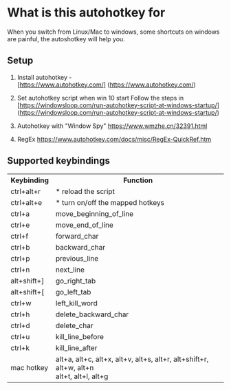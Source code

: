 # What is this autohotkey for
When you switch from Linux/Mac to windows, some shortcuts on windows are
painful, the autoshotkey will help you.

## Setup
1. Install autohotkey - <br>
[https://www.autohotkey.com/] (https://www.autohotkey.com/)

2. Set autohotkey script when win 10 start
Follow the steps in [https://windowsloop.com/run-autohotkey-script-at-windows-startup/] (https://windowsloop.com/run-autohotkey-script-at-windows-startup/)

3. Autohotkey with "Window Spy"
https://www.wmzhe.cn/32391.html

4. RegEx
https://www.autohotkey.com/docs/misc/RegEx-QuickRef.htm

## Supported keybindings
<table>
<tr>
<th>Keybinding</th>
<th>Function</th>
</tr>
<tr>
<td>ctrl+alt+r</td>
<td>* reload the script</td>
</tr>
<tr>
<td>ctrl+alt+e</td>
<td>* turn on/off the mapped hotkeys</td>
</tr>

<tr>
<td>ctrl+a</td>
<td>move_beginning_of_line</td>
</tr>
<tr>
<td>ctrl+e</td>
<td>move_end_of_line</td>
</tr>

<tr> 
<td>ctrl+f</td>
<td>forward_char</td>
</tr>
<tr>
<td>ctrl+b</td>
<td>backward_char</td>
</tr>

<tr>
<td>ctrl+p</td>
<td>previous_line</td>
</tr>
<tr>
<td>ctrl+n</td>
<td>next_line</td>
</tr>

<tr>
<td>alt+shift+]</td>
<td>go_right_tab</td>
</tr>
<tr>
<td>alt+shift+[</td>
<td>go_left_tab</td>
</tr>

<tr>
<td>ctrl+w</td>
<td>left_kill_word</td>
</tr>
<tr>
<td>ctrl+h</td>
<td>delete_backward_char</td>
</tr>
<tr>
<td>ctrl+d</td>
<td>delete_char</td>
</tr>
<tr>
<td>ctrl+u</td>
<td>kill_line_before</td>
</tr>
<tr>
<td>ctrl+k</td>
<td>kill_line_after</td>
</tr>


<tr>
<td>mac hotkey</td>
<td>
alt+a, alt+c, alt+x, alt+v, alt+s, alt+r, alt+shift+r, alt+w, alt+n<br>
alt+t, alt+l, alt+g </td>
</tr>

</table>
